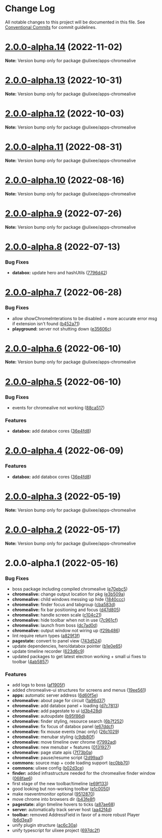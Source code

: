 # Change Log

All notable changes to this project will be documented in this file.
See [Conventional Commits](https://conventionalcommits.org) for commit guidelines.

# [2.0.0-alpha.14](https://github.com/ulixee/platform/compare/v2.0.0-alpha.13...v2.0.0-alpha.14) (2022-11-02)

**Note:** Version bump only for package @ulixee/apps-chromealive





# [2.0.0-alpha.13](https://github.com/ulixee/ulixee/compare/v2.0.0-alpha.12...v2.0.0-alpha.13) (2022-10-31)

**Note:** Version bump only for package @ulixee/apps-chromealive





# [2.0.0-alpha.12](https://github.com/ulixee/ulixee/compare/v2.0.0-alpha.11...v2.0.0-alpha.12) (2022-10-03)

**Note:** Version bump only for package @ulixee/apps-chromealive





# [2.0.0-alpha.11](https://github.com/ulixee/ulixee/compare/v2.0.0-alpha.10...v2.0.0-alpha.11) (2022-08-31)

**Note:** Version bump only for package @ulixee/apps-chromealive





# [2.0.0-alpha.10](https://github.com/ulixee/ulixee/compare/v2.0.0-alpha.9...v2.0.0-alpha.10) (2022-08-16)

**Note:** Version bump only for package @ulixee/apps-chromealive





# [2.0.0-alpha.9](https://github.com/ulixee/ulixee/compare/v2.0.0-alpha.8...v2.0.0-alpha.9) (2022-07-26)

**Note:** Version bump only for package @ulixee/apps-chromealive





# [2.0.0-alpha.8](https://github.com/ulixee/ulixee/compare/v2.0.0-alpha.7...v2.0.0-alpha.8) (2022-07-13)


### Bug Fixes

* **databox:** update hero and hashUtils ([7796d42](https://github.com/ulixee/ulixee/commit/7796d425e99abf93c2b19f5bacee1553d7e0aae7))





# [2.0.0-alpha.7](https://github.com/ulixee/ulixee/compare/v2.0.0-alpha.6...v2.0.0-alpha.7) (2022-06-28)


### Bug Fixes

* allow showChromeInterations to be disabled + more accurate error msg if extension isn't found ([b452a71](https://github.com/ulixee/ulixee/commit/b452a71927a81a7cb4b95d1fd16e9228585cbbf0))
* **playground:** server not shutting down ([e35606c](https://github.com/ulixee/ulixee/commit/e35606c2de1b7bf8605c06233a9fee0bcfa61074))





# [2.0.0-alpha.6](https://github.com/ulixee/ulixee/compare/v2.0.0-alpha.5...v2.0.0-alpha.6) (2022-06-10)

**Note:** Version bump only for package @ulixee/apps-chromealive





# [2.0.0-alpha.5](https://github.com/ulixee/ulixee/compare/v2.0.0-alpha.3...v2.0.0-alpha.5) (2022-06-10)


### Bug Fixes

* events for chromealive not working ([88ca517](https://github.com/ulixee/ulixee/commit/88ca517875062ef2975eb441e5f3aa9e6bf6b2e6))


### Features

* **databox:** add databox cores ([36e4fd8](https://github.com/ulixee/ulixee/commit/36e4fd802175985755394751dd09a8ceabc5bfa4))





# [2.0.0-alpha.4](https://github.com/ulixee/ulixee/compare/v2.0.0-alpha.3...v2.0.0-alpha.4) (2022-06-09)


### Features

* **databox:** add databox cores ([36e4fd8](https://github.com/ulixee/ulixee/commit/36e4fd802175985755394751dd09a8ceabc5bfa4))





# [2.0.0-alpha.3](https://github.com/ulixee/ulixee/compare/v2.0.0-alpha.2...v2.0.0-alpha.3) (2022-05-19)

**Note:** Version bump only for package @ulixee/apps-chromealive





# [2.0.0-alpha.2](https://github.com/ulixee/ulixee/compare/v2.0.0-alpha.1...v2.0.0-alpha.2) (2022-05-17)

**Note:** Version bump only for package @ulixee/apps-chromealive





# 2.0.0-alpha.1 (2022-05-16)


### Bug Fixes

* boss package including compiled chromealive ([e70ebc5](https://github.com/ulixee/ulixee/commit/e70ebc5d4d51e4aa4d725b624c6ac661ed3d5fcb))
* **chromealive:** change output location for pkg ([e3b509a](https://github.com/ulixee/ulixee/commit/e3b509a86e61210a15279f2ee035ea942be4fcd7))
* **chromealive:** child windows messing up hide ([1840ccc](https://github.com/ulixee/ulixee/commit/1840cccfbd9a27ac801949d222962ce36ee83695))
* **chromealive:** finder focus and tabgroup ([cba583d](https://github.com/ulixee/ulixee/commit/cba583d875b713d3be22a856791c643988a46360))
* **chromealive:** fix bar positioning and focus ([d47d805](https://github.com/ulixee/ulixee/commit/d47d80514f78f1f92c3bcdcdde6094c1eab28a50))
* **chromealive:** handle screen scale ([c104c21](https://github.com/ulixee/ulixee/commit/c104c21cdfcb8f048e3cdec8f1e89b06f05eaac4))
* **chromealive:** hide toolbar when not in use ([7c961cf](https://github.com/ulixee/ulixee/commit/7c961cf0fde441d1871f1e0cb45df5e8408a781d))
* **chromealive:** launch from boss ([dc7ad0d](https://github.com/ulixee/ulixee/commit/dc7ad0d4247052d937cbfbb5e6f85c6f1dcd0424))
* **chromealive:** output window not wiring up ([f29b486](https://github.com/ulixee/ulixee/commit/f29b4869d7d77b78c7413eb70706e25b3d04a57f))
* lint require return types ([a829f3f](https://github.com/ulixee/ulixee/commit/a829f3f150e788618f273c7ccfea0a3088ee41d5))
* **pagestate:** convert to panel view ([743d524](https://github.com/ulixee/ulixee/commit/743d524e0d3fb3cc3a20203b26c47ff57c93a844))
* update dependencies, hero/databox pointer ([b1e0e65](https://github.com/ulixee/ulixee/commit/b1e0e65ef7ec0e3d79195884c64af22ac3bab1a8))
* update timeline recorder ([623d6c9](https://github.com/ulixee/ulixee/commit/623d6c9f3bdcafb52754acc10a368680f7c1ac1c))
* updated packages to get latest electron working + small ui fixes to toolbar ([4ab5857](https://github.com/ulixee/ulixee/commit/4ab5857ee0e7ac498249665be4cbbea97f34cd91))


### Features

* add logs to boss ([af1905f](https://github.com/ulixee/ulixee/commit/af1905f408df9e1d071ec3cd9e360f1867e413a5))
* added chromealive-ui structures for screens and menus ([19ee561](https://github.com/ulixee/ulixee/commit/19ee561092689628831a49ac583c3c40e9e57076))
* **apps:** automatic server address ([6d60f5e](https://github.com/ulixee/ulixee/commit/6d60f5e4806384cc5255c42439d3946cc1910d6d))
* **chromealive:** about page for circuit ([1a96d37](https://github.com/ulixee/ulixee/commit/1a96d37df8a5a3cfdf15375e381b4b7616dd96d7))
* **chromealive:** add databox panel + loading ([d7c7813](https://github.com/ulixee/ulixee/commit/d7c7813ca1a22eef6d7b4b336174693b9fa15f13))
* **chromealive:** add pagestate to ui ([d3b428d](https://github.com/ulixee/ulixee/commit/d3b428d5d1cf1711e396d9e9a1b34ffa537292dc))
* **chromealive:** autoupdate ([b95f86d](https://github.com/ulixee/ulixee/commit/b95f86d1592dac0d73f38cd9032e9c845d79b255))
* **chromealive:** finder styling, resource search ([6b7f252](https://github.com/ulixee/ulixee/commit/6b7f252e939f53e049a2812cb3bfe050122f652a))
* **chromealive:** fix focus of databox panel ([e67ddcf](https://github.com/ulixee/ulixee/commit/e67ddcf1fa2ad041fcd03cf4206d4c1660f1fdb3))
* **chromealive:** fix mouse events (mac only) ([26c1029](https://github.com/ulixee/ulixee/commit/26c102965cb1e4f029914ea178ac49f33f46d031))
* **chromealive:** menubar styling ([c9db80f](https://github.com/ulixee/ulixee/commit/c9db80f82d6f08bd1bd3e902ef99b98f6954db6a))
* **chromealive:** move timeline over chrome ([f7992ad](https://github.com/ulixee/ulixee/commit/f7992ade9004afc6a36af914d7851154869152b7))
* **chromealive:** new menubar + features ([0131927](https://github.com/ulixee/ulixee/commit/01319278c4a1adf2cc022c6c86b05712fa0f55bc))
* **chromealive:** page state apis ([7f73b0a](https://github.com/ulixee/ulixee/commit/7f73b0ad7bf888241437569051d3f7dbb2f53762))
* **chromealive:** pause/resume script ([2d99aa1](https://github.com/ulixee/ulixee/commit/2d99aa12bb68d7cfd5e1949f696afc5805fb9b4b))
* **commons:** source map + code loading support ([ec0bb70](https://github.com/ulixee/ulixee/commit/ec0bb70ff0656535cf4be37db9615d2987909e69))
* **commons:** ulixee config ([b02d3ce](https://github.com/ulixee/ulixee/commit/b02d3ce4dfd04f12f7686711a9ab95c08f02e96b))
* **finder:** added infrastructure needed for the chromealive finder window ([068fae6](https://github.com/ulixee/ulixee/commit/068fae6f7eda4ebc936cd95caa28e33a29a46e39))
* first stage of the new toolbar/timeline ([e69f133](https://github.com/ulixee/ulixee/commit/e69f13360349a06daa825ba97671911b98eb2cb0))
* good looking but non-working toolbar ([e1c0050](https://github.com/ulixee/ulixee/commit/e1c0050c2d227db62db271d462640783e225dd9d))
* make nseventmonitor optional ([9512870](https://github.com/ulixee/ulixee/commit/95128702719117b57e7c8ec59a6aec0d5b3d8c27))
* move chrome into browsers dir ([b43fe8f](https://github.com/ulixee/ulixee/commit/b43fe8ff8e6e615e17cd71ae1da860085363fca7))
* **pagestate:** align timeline hovers to ticks ([a87ae68](https://github.com/ulixee/ulixee/commit/a87ae68e77b0a733a000d7b04c5d592572fbe828))
* **server:** automatically track server host ([aa42f4d](https://github.com/ulixee/ulixee/commit/aa42f4df27414928f04c4bd6d074bb17fd23213c))
* **toolbar:** removed AddressField in favor of a more robust Player ([b6d3ea1](https://github.com/ulixee/ulixee/commit/b6d3ea191dac92895c72acd98228f90e42599d85))
* unify plugin structure ([ac6c30a](https://github.com/ulixee/ulixee/commit/ac6c30afd518c67b3230ff2109c90d381e21aaec))
* unify typescript for ulixee project ([697dc2f](https://github.com/ulixee/ulixee/commit/697dc2fa5e4cc9a3064f7bb17253d7ec88f1793c))
